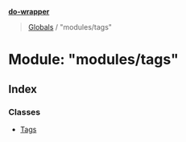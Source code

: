 **[do-wrapper](../README.md)**

> [Globals](../globals.md) / "modules/tags"

# Module: "modules/tags"

## Index

### Classes

* [Tags](../classes/_modules_tags_.tags.md)

